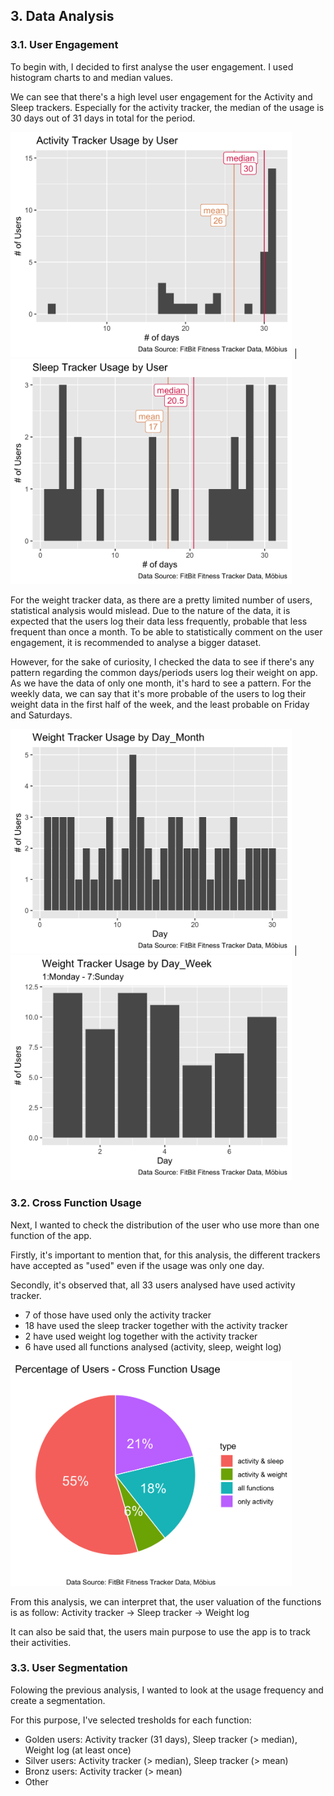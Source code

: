 ## 3. Data Analysis

### 3.1. User Engagement
To begin with, I decided to first analyse the user engagement.
I used histogram charts to and median values.

We can see that there's a high level user engagement for the Activity and Sleep trackers.
Especially for the activity tracker, the median of the usage is 30 days out of 31 days in total for the period.

<img src="https://github.com/ealmiras/Bellabeat/blob/main/Plot_ActivityTrackerUsage.png" width="450" /> |
<img src="https://github.com/ealmiras/Bellabeat/blob/main/Plot_SleepTrackerUsage.png" width="450" />

For the weight tracker data, as there are a pretty limited number of users, statistical analysis would mislead.
Due to the nature of the data, it is expected that the users log their data less frequently, probable that less frequent than once a month.
To be able to statistically comment on the user engagement, it is recommended to analyse a bigger dataset.

However, for the sake of curiosity, I checked the data to see if there's any pattern regarding the common days/periods users log their weight on app.
As we have the data of only one month, it's hard to see a pattern.
For the weekly data, we can say that it's more probable of the users to log their weight data in the first half of the week, and the least probable on Friday and Saturdays.

<img src="https://github.com/ealmiras/Bellabeat/blob/main/Plot_WeightTrackerUsage_byDayMonth.png" width="450" /> |
<img src="https://github.com/ealmiras/Bellabeat/blob/main/Plot_WeightTrackerUsage_byDayWeek.png" width="450" />

### 3.2. Cross Function Usage
Next, I wanted to check the distribution of the user who use more than one function of the app.

Firstly, it's important to mention that, for this analysis, the different trackers have accepted as "used" even if the usage was only one day.

Secondly, it's observed that, all 33 users analysed have used activity tracker.
- 7 of those have used only the activity tracker
- 18 have used the sleep tracker together with the activity tracker
- 2 have used weight log together with the activity tracker
- 6 have used all functions analysed (activity, sleep, weight log)

<img src="https://github.com/ealmiras/Bellabeat/blob/main/Plot_PercentageUsersCrossFunction.png" width="450" />

From this analysis, we can interpret that, the user valuation of the functions is as follow: Activity tracker -> Sleep tracker -> Weight log

It can also be said that, the users main purpose to use the app is to track their activities.

### 3.3. User Segmentation
Folowing the previous analysis, I wanted to look at the usage frequency and create a segmentation.

For this purpose, I've selected tresholds for each function:
- Golden users: Activity tracker (31 days), Sleep tracker (> median), Weight log (at least once)
- Silver users: Activity tracker (> median), Sleep tracker (> mean)
- Bronz users: Activity tracker (> mean)
- Other

